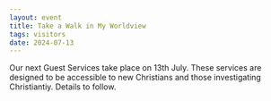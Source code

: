 ```yaml
---
layout: event
title: Take a Walk in My Worldview
tags: visitors
date: 2024-07-13
---
```


Our next Guest Services take place on 13th July. These services are designed to be accessible to new Christians and those investigating Christiantiy. Details to follow.
<!--excerpt end-->
